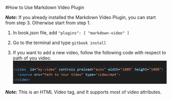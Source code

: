 #How to Use Markdown Video Plugin

**_Note:_** If you already installed the Markdown Video Plugin, you can start from step 3. Otherwise start from step 1.

1. In book.json file, add `"plugins": [ "markdown-video" ]`

2. Go to the terminal and type `gitbook install`

3. If you want to add a new video, follow the following code with respect to path of you video.
![MarkdownVideo](images/MarkdownVideo.png)

**_Note:_** This is an HTML Video tag, and It supports most of video attributes. 
